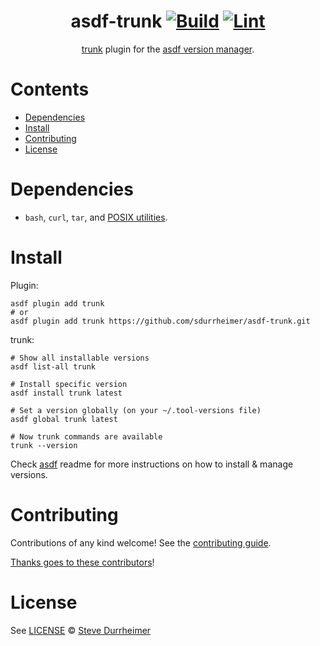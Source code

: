 <div align="center">

# asdf-trunk [![Build](https://github.com/sdurrheimer/asdf-trunk/actions/workflows/build.yml/badge.svg)](https://github.com/sdurrheimer/asdf-trunk/actions/workflows/build.yml) [![Lint](https://github.com/sdurrheimer/asdf-trunk/actions/workflows/lint.yml/badge.svg)](https://github.com/sdurrheimer/asdf-trunk/actions/workflows/lint.yml)

[trunk](https://docs.trunk.io/) plugin for the [asdf version manager](https://asdf-vm.com).

</div>

# Contents

- [Dependencies](#dependencies)
- [Install](#install)
- [Contributing](#contributing)
- [License](#license)

# Dependencies

- `bash`, `curl`, `tar`, and [POSIX utilities](https://pubs.opengroup.org/onlinepubs/9699919799/idx/utilities.html).

# Install

Plugin:

```shell
asdf plugin add trunk
# or
asdf plugin add trunk https://github.com/sdurrheimer/asdf-trunk.git
```

trunk:

```shell
# Show all installable versions
asdf list-all trunk

# Install specific version
asdf install trunk latest

# Set a version globally (on your ~/.tool-versions file)
asdf global trunk latest

# Now trunk commands are available
trunk --version
```

Check [asdf](https://github.com/asdf-vm/asdf) readme for more instructions on how to
install & manage versions.

# Contributing

Contributions of any kind welcome! See the [contributing guide](contributing.md).

[Thanks goes to these contributors](https://github.com/sdurrheimer/asdf-trunk/graphs/contributors)!

# License

See [LICENSE](LICENSE) © [Steve Durrheimer](https://github.com/sdurrheimer/)
